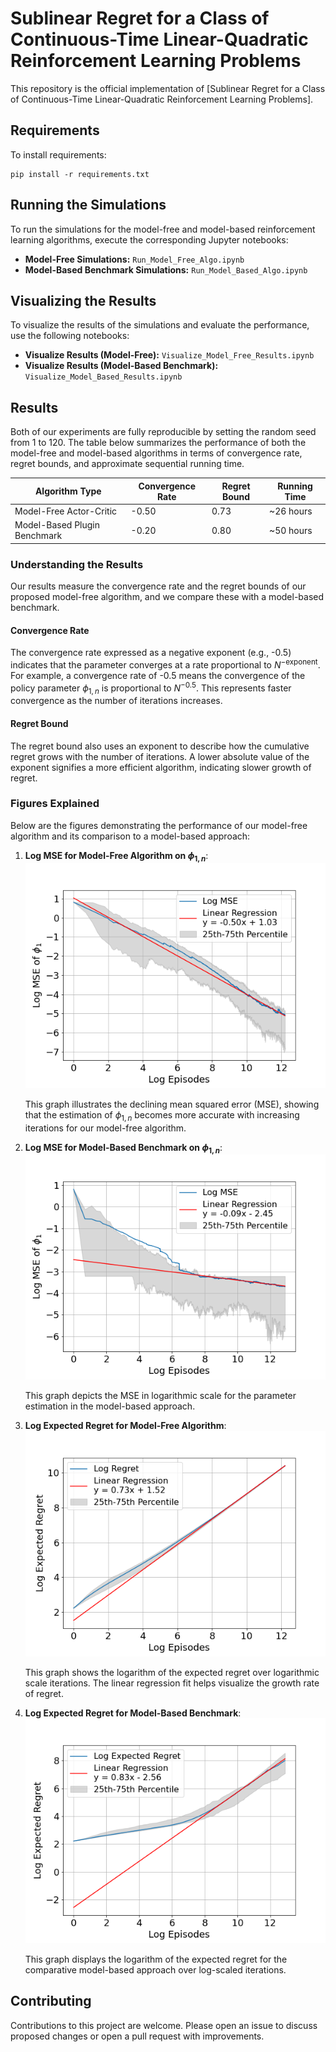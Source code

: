 
# Sublinear Regret for a Class of Continuous-Time Linear-Quadratic Reinforcement Learning Problems

This repository is the official implementation of [Sublinear Regret for a Class of Continuous-Time Linear-Quadratic Reinforcement Learning Problems]. 

## Requirements

To install requirements:

```setup
pip install -r requirements.txt
```

## Running the Simulations

To run the simulations for the model-free and model-based reinforcement learning algorithms, execute the corresponding Jupyter notebooks:

- **Model-Free Simulations:** `Run_Model_Free_Algo.ipynb`
- **Model-Based Benchmark Simulations:** `Run_Model_Based_Algo.ipynb`

## Visualizing the Results

To visualize the results of the simulations and evaluate the performance, use the following notebooks:

- **Visualize Results (Model-Free):** `Visualize_Model_Free_Results.ipynb`
- **Visualize Results (Model-Based Benchmark):** `Visualize_Model_Based_Results.ipynb`

## Results

Both of our experiments are fully reproducible by setting the random seed from 1 to 120. The table below summarizes the performance of both the model-free and model-based algorithms in terms of convergence rate, regret bounds, and approximate sequential running time.

| Algorithm Type                | Convergence Rate | Regret Bound | Running Time  |
| ----------------------------- | ---------------- | ------------ | ------------- |
| Model-Free Actor-Critic       | -0.50            | 0.73         | ~26 hours     |
| Model-Based Plugin Benchmark  | -0.20            | 0.80         | ~50 hours     |

### Understanding the Results

Our results measure the convergence rate and the regret bounds of our proposed model-free algorithm, and we compare these with a model-based benchmark.

#### Convergence Rate
The convergence rate expressed as a negative exponent (e.g., -0.5) indicates that the parameter converges at a rate proportional to $N^{-	\text{exponent}}$. For example, a convergence rate of -0.5 means the convergence of the policy parameter $\phi_{1,n}$ is proportional to $N^{-0.5}$. This represents faster convergence as the number of iterations increases.

#### Regret Bound
The regret bound also uses an exponent to describe how the cumulative regret grows with the number of iterations. A lower absolute value of the exponent signifies a more efficient algorithm, indicating slower growth of regret.

### Figures Explained

Below are the figures demonstrating the performance of our model-free algorithm and its comparison to a model-based approach:

1. **Log MSE for Model-Free Algorithm on $\phi_{1,n}$**:
   ![Log MSE for Model-Free Algorithm on phi1](phi1_log_mse_model-free.png)
   
   This graph illustrates the declining mean squared error (MSE), showing that the estimation of $\phi_{1,n}$ becomes more accurate with increasing iterations for our model-free algorithm.

2. **Log MSE for Model-Based Benchmark on $\phi_{1,n}$**:
   ![Log MSE for Model-Based Algorithm on phi1](phi1_log_mse_model-based.png)

   This graph depicts the MSE in logarithmic scale for the parameter estimation in the model-based approach.

3. **Log Expected Regret for Model-Free Algorithm**:
   ![Log Expected Regret for Model-Free Algorithm](log_regret_model-free.png)

   This graph shows the logarithm of the expected regret over logarithmic scale iterations. The linear regression fit helps visualize the growth rate of regret.

4. **Log Expected Regret for Model-Based Benchmark**:
   ![Log Expected Regret for Model-Based Algorithm](log_regrets_model-based.png)

   This graph displays the logarithm of the expected regret for the comparative model-based approach over log-scaled iterations.

## Contributing

Contributions to this project are welcome. Please open an issue to discuss proposed changes or open a pull request with improvements.
